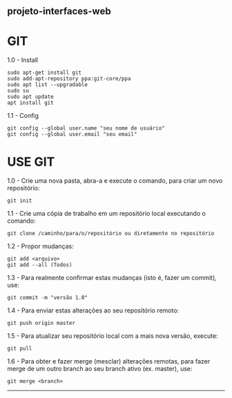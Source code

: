## projeto-interfaces-web
# GIT

1.0 - Install

    sudo apt-get install git
    sudo add-apt-repository ppa:git-core/ppa
    sudo apt list --upgradable
    sudo su
    sudo apt update
    apt install git

1.1 - Config

    git config --global user.name "seu nome de usuário"
    git config --global user.email "seu email"

# USE GIT

1.0 - Crie uma nova pasta, abra-a e execute o comando, para criar um novo repositório:

    git init

1.1 - Crie uma cópia de trabalho em um repositório local executando o comando:

    git clone /caminho/para/o/repositório ou diretamente no repositório

1.2 - Propor mudanças:

    git add <arquivo>
    git add --all (Todos)

1.3 - Para realmente confirmar estas mudanças (isto é, fazer um commit), use:

    git commit -m "versão 1.0"

1.4 - Para enviar estas alterações ao seu repositório remoto:

    git push origin master

1.5 - Para atualizar seu repositório local com a mais nova versão, execute:

    git pull

1.6 - Para obter e fazer merge (mesclar) alterações remotas, para fazer merge de um outro branch ao seu branch ativo (ex. master), use:

    git merge <branch>

---